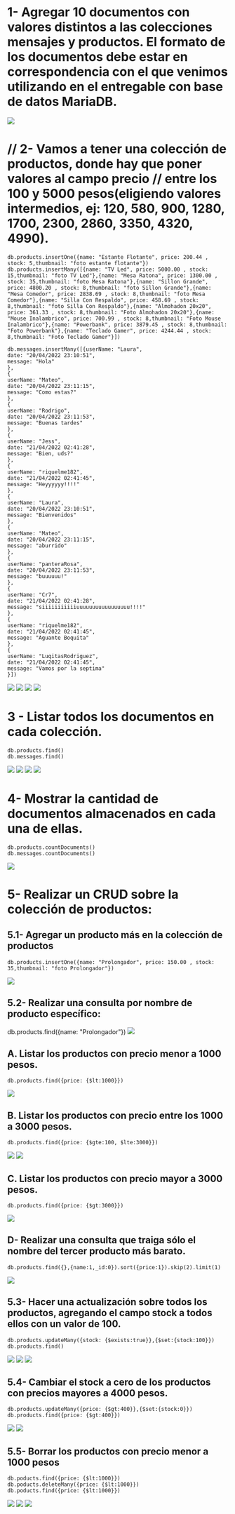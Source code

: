 
<h1>1- Agregar 10 documentos con valores distintos a las colecciones mensajes y productos. 
El formato de los documentos debe estar en correspondencia con el que venimos utilizando
 en el entregable con base de datos MariaDB. </h1>

<img src= "./images/0.png">

<H1>
// 2- Vamos a tener una colección de productos, donde hay que poner valores al campo precio
// entre los 100 y 5000 pesos(eligiendo valores intermedios, ej: 120, 580, 900, 1280, 1700, 2300, 2860, 3350, 4320, 4990).</h1>

    db.products.insertOne({name: "Estante Flotante", price: 200.44 , stock: 5,thumbnail: "foto estante flotante"})
    db.products.insertMany([{name: "TV Led", price: 5000.00 , stock: 15,thumbnail: "foto TV Led"},{name: "Mesa Ratona", price: 1300.00 , stock: 35,thumbnail: "foto Mesa Ratona"},{name: "Sillon Grande", price: 4800.20 , stock: 8,thumbnail: "foto Sillon Grande"},{name: "Mesa Comedor", price: 2838.69 , stock: 8,thumbnail: "foto Mesa Comedor"},{name: "Silla Con Respaldo", price: 458.69 , stock: 8,thumbnail: "foto Silla Con Respaldo"},{name: "Almohadon 20x20", price: 361.33 , stock: 8,thumbnail: "Foto Almohadon 20x20"},{name: "Mouse Inalambrico", price: 700.99 , stock: 8,thumbnail: "Foto Mouse Inalambrico"},{name: "Powerbank", price: 3879.45 , stock: 8,thumbnail: "Foto Powerbank"},{name: "Teclado Gamer", price: 4244.44 , stock: 8,thumbnail: "Foto Teclado Gamer"}])

    db.messages.insertMany([{userName: "Laura",
    date: "20/04/2022 23:10:51",
    message: "Hola"
    },
    {
    userName: "Mateo",
    date: "20/04/2022 23:11:15",
    message: "Como estas?"
    },
    {
    userName: "Rodrigo",
    date: "20/04/2022 23:11:53",
    message: "Buenas tardes"
    },
    {
    userName: "Jess",
    date: "21/04/2022 02:41:28",
    message: "Bien, uds?"
    },
    {
    userName: "riquelme182",
    date: "21/04/2022 02:41:45",
    message: "Heyyyyyy!!!!"
    },
    {
    userName: "Laura",
    date: "20/04/2022 23:10:51",
    message: "Bienvenidos"
    },
    {
    userName: "Mateo",
    date: "20/04/2022 23:11:15",
    message: "aburrido"
    },
    {
    userName: "panteraRosa",
    date: "20/04/2022 23:11:53",
    message: "buuuuuu!"
    },
    {
    userName: "Cr7",
    date: "21/04/2022 02:41:28",
    message: "siiiiiiiiiiiuuuuuuuuuuuuuuuuu!!!!"
    },
    {
    userName: "riquelme182",
    date: "21/04/2022 02:41:45",
    message: "Aguante Boquita"
    },
    {
    userName: "LuqitasRodriguez",
    date: "21/04/2022 02:41:45",
    message: "Vamos por la septima"
    }])

<img src= "./images/1 insert 1.png">
<img src= "./images/1 insert 2.png">



<img src= "./images/1 insert messages.png">
<img src= "./images/1 insert messages 2.png">



<h1>3 - Listar todos los documentos en cada colección.</h1>

    db.products.find()
    db.messages.find()
<img src= "./images/1 find products.png">
<img src= "./images/1 find products 2.png">

<img src= "./images/1 find messages 1.png">
<img src= "./images/1 find messages 2.png">


<h1> 4- Mostrar la cantidad de documentos almacenados en cada una de ellas. </h1>

    db.products.countDocuments()
    db.messages.countDocuments()

<img src= "./images/2 count documents.png">


<h1> 5- Realizar un CRUD sobre la colección de productos: </h1>

<h2> 5.1- Agregar un producto más en la colección de productos </h2>

    db.products.insertOne({name: "Prolongador", price: 150.00 , stock: 35,thumbnail: "foto Prolongador"})

<img src= "./images/5.1. insert.png">

<h2>5.2-   Realizar una consulta por nombre de producto específico: </h2>
    db.products.find({name: "Prolongador"})

<img src= "./images/5.2..png">


<h2>  A. Listar los productos con precio menor a 1000 pesos. </h2>

    db.products.find({price: {$lt:1000}})

<img src= "./images/5.2.A.png">


<h2>  B. Listar los productos con precio entre los 1000 a 3000 pesos. </h2>

    db.products.find({price: {$gte:100, $lte:3000}})

<img src= "./images/5.2.B 1.png">
<img src= "./images/5.2.B 2.png">

<h2>  C. Listar los productos con precio mayor a 3000 pesos. </h2>

    db.products.find({price: {$gt:3000}})

<img src= "./images/5.2.C.png">

<h2> D- Realizar una consulta que traiga sólo el nombre del tercer producto más barato. </h2>

    db.products.find({},{name:1,_id:0}).sort({price:1}).skip(2).limit(1)

<img src= "./images/5.2.D.png">

<h2> 5.3- Hacer una actualización sobre todos los productos,  
 agregando el campo stock a todos ellos con un valor de 100. </h2>

    db.products.updateMany({stock: {$exists:true}},{$set:{stock:100}})
    db.products.find()

<img src= "./images/5.3 1.png">
<img src= "./images/5.3 2.png">
<img src= "./images/5.3 3.png">



<h2> 5.4- Cambiar el stock a cero de los productos con precios mayores a 4000 pesos. </h2>

    db.products.updateMany({price: {$gt:400}},{$set:{stock:0}})
    db.products.find({price: {$gt:400}})

<img src= "./images/5.4 1.png">
<img src= "./images/5.4 2.png">
    
<h2> 5.5- Borrar los productos con precio menor a 1000 pesos </h2>

    db.poducts.find({price: {$lt:1000}})
    db.poducts.deleteMany({price: {$lt:1000}})
    db.poducts.find({price: {$lt:1000}})

<img src= "./images/5.5 0.png">
<img src= "./images/5.5 1.png">
<img src= "./images/5.5 2.png">
